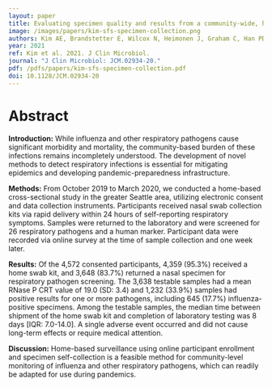 ```yaml
---
layout: paper
title: Evaluating specimen quality and results from a community-wide, home-based respiratory surveillance study
image: /images/papers/kim-sfs-specimen-collection.png
authors: Kim AE, Brandstetter E, Wilcox N, Heimonen J, Graham C, Han PD, Starita LM, McCulloch DJ, Casto AM, Nickerson DA, Van de Loo MM, Mooney J, Ilcisin M, Fay KA, Lee J, Sibley TR, Lyon V, Geyer RE, Thompson M, Lutz BR, Rieder MJ, Bedford T, Boeckh M, Englund JA, Chu HY on behalf of the Seattle Flu Study Investigators.
year: 2021
ref: Kim et al. 2021. J Clin Microbiol.
journal: "J Clin Microbiol: JCM.02934-20."
pdf: /pdfs/papers/kim-sfs-specimen-collection.pdf
doi: 10.1128/JCM.02934-20
---
```


# Abstract

**Introduction:** While influenza and other respiratory pathogens cause significant morbidity and mortality, the community-based burden of these infections remains incompletely understood. The development of novel methods to detect respiratory infections is essential for mitigating epidemics and developing pandemic-preparedness infrastructure.

**Methods:** From October 2019 to March 2020, we conducted a home-based cross-sectional study in the greater Seattle area, utilizing electronic consent and data collection instruments. Participants received nasal swab collection kits via rapid delivery within 24 hours of self-reporting respiratory symptoms. Samples were returned to the laboratory and were screened for 26 respiratory pathogens and a human marker. Participant data were recorded via online survey at the time of sample collection and one week later.

**Results:** Of the 4,572 consented participants, 4,359 (95.3%) received a home swab kit, and 3,648 (83.7%) returned a nasal specimen for respiratory pathogen screening. The 3,638 testable samples had a mean RNase P CRT value of 19.0 (SD: 3.4) and 1,232 (33.9%) samples had positive results for one or more pathogens, including 645 (17.7%) influenza-positive specimens. Among the testable samples, the median time between shipment of the home swab kit and completion of laboratory testing was 8 days [IQR: 7.0-14.0]. A single adverse event occurred and did not cause long-term effects or require medical attention.

**Discussion:** Home-based surveillance using online participant enrollment and specimen self-collection is a feasible method for community-level monitoring of influenza and other respiratory pathogens, which can readily be adapted for use during pandemics.
